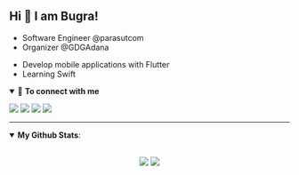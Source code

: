 ## Hi 👋 I am Bugra! 

- Software Engineer @parasutcom
- Organizer @GDGAdana
* Develop mobile applications with Flutter
* Learning Swift


<details open>
<summary>🤝 <b>To connect with me</b></summary>

<p align = "center">

[<img src="https://img.shields.io/badge/linkedin-%230077B5.svg?&style=for-the-badge&logo=linkedin&logoColor=white" />](https://www.linkedin.com/in/bugragoksu/)
[<img src="https://img.shields.io/badge/twitter-%231DA1F2.svg?&style=for-the-badge&logo=twitter&logoColor=white" />](https://twitter.com/bugragoksu) 
[<img src = "https://img.shields.io/badge/instagram-%23E4405F.svg?&style=for-the-badge&logo=instagram&logoColor=white">](https://www.instagram.com/bugragoksuu/)
[<img src="https://img.shields.io/badge/medium-%2312100E.svg?&style=for-the-badge&logo=medium&logoColor=white" />](https://medium.com/@bugragoksu)

</p>

</details>

---

<details open>
 <summary> <b>My Github Stats</b>: </summary>

<br>

<p align = "center">
  <img src = "https://github-readme-stats.vercel.app/api?username=bugragoksu&show_icons=true&theme=dracula&line_height=27">
  <img src = "https://github-readme-stats.vercel.app/api/top-langs/?username=bugragoksu&hide=css,html,javascript,typescript&theme=dracula">
</p>

</details>

